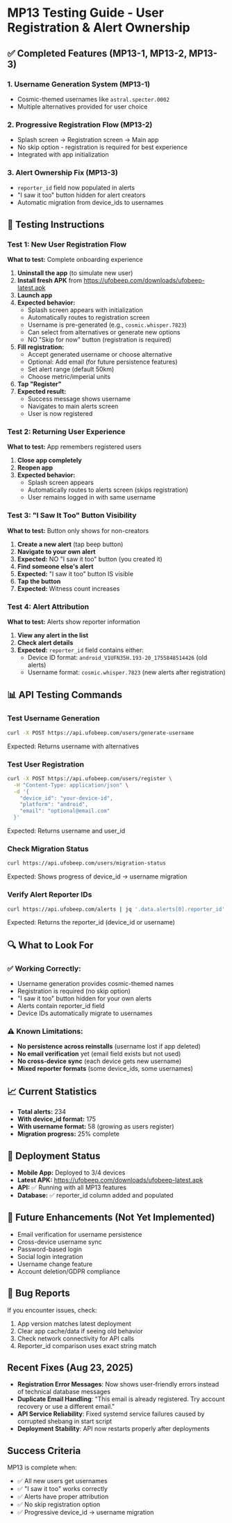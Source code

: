 # MP13 Testing Guide - User Registration & Alert Ownership

## ✅ Completed Features (MP13-1, MP13-2, MP13-3)

### 1. Username Generation System (MP13-1)
- Cosmic-themed usernames like `astral.specter.0002`
- Multiple alternatives provided for user choice

### 2. Progressive Registration Flow (MP13-2)
- Splash screen → Registration screen → Main app
- No skip option - registration is required for best experience
- Integrated with app initialization

### 3. Alert Ownership Fix (MP13-3)
- `reporter_id` field now populated in alerts
- "I saw it too" button hidden for alert creators
- Automatic migration from device_ids to usernames

## 🧪 Testing Instructions

### Test 1: New User Registration Flow
**What to test:** Complete onboarding experience

1. **Uninstall the app** (to simulate new user)
2. **Install fresh APK** from https://ufobeep.com/downloads/ufobeep-latest.apk
3. **Launch app**
4. **Expected behavior:**
   - Splash screen appears with initialization
   - Automatically routes to registration screen
   - Username is pre-generated (e.g., `cosmic.whisper.7823`)
   - Can select from alternatives or generate new options
   - NO "Skip for now" button (registration is required)
5. **Fill registration:**
   - Accept generated username or choose alternative
   - Optional: Add email (for future persistence features)
   - Set alert range (default 50km)
   - Choose metric/imperial units
6. **Tap "Register"**
7. **Expected result:**
   - Success message shows username
   - Navigates to main alerts screen
   - User is now registered

### Test 2: Returning User Experience
**What to test:** App remembers registered users

1. **Close app completely**
2. **Reopen app**
3. **Expected behavior:**
   - Splash screen appears
   - Automatically routes to alerts screen (skips registration)
   - User remains logged in with same username

### Test 3: "I Saw It Too" Button Visibility
**What to test:** Button only shows for non-creators

1. **Create a new alert** (tap beep button)
2. **Navigate to your own alert**
3. **Expected:** NO "I saw it too" button (you created it)
4. **Find someone else's alert**
5. **Expected:** "I saw it too" button IS visible
6. **Tap the button**
7. **Expected:** Witness count increases

### Test 4: Alert Attribution
**What to test:** Alerts show reporter information

1. **View any alert in the list**
2. **Check alert details**
3. **Expected:** `reporter_id` field contains either:
   - Device ID format: `android_V1UFN35H.193-20_1755848514426` (old alerts)
   - Username format: `cosmic.whisper.7823` (new alerts after registration)

## 📊 API Testing Commands

### Test Username Generation
```bash
curl -X POST https://api.ufobeep.com/users/generate-username
```
Expected: Returns username with alternatives

### Test User Registration
```bash
curl -X POST https://api.ufobeep.com/users/register \
  -H "Content-Type: application/json" \
  -d '{
    "device_id": "your-device-id",
    "platform": "android",
    "email": "optional@email.com"
  }'
```
Expected: Returns username and user_id

### Check Migration Status
```bash
curl https://api.ufobeep.com/users/migration-status
```
Expected: Shows progress of device_id → username migration

### Verify Alert Reporter IDs
```bash
curl https://api.ufobeep.com/alerts | jq '.data.alerts[0].reporter_id'
```
Expected: Returns the reporter_id (device_id or username)

## 🔍 What to Look For

### ✅ Working Correctly:
- Username generation provides cosmic-themed names
- Registration is required (no skip option)
- "I saw it too" button hidden for your own alerts
- Alerts contain reporter_id field
- Device IDs automatically migrate to usernames

### ⚠️ Known Limitations:
- **No persistence across reinstalls** (username lost if app deleted)
- **No email verification** yet (email field exists but not used)
- **No cross-device sync** (each device gets new username)
- **Mixed reporter formats** (some device_ids, some usernames)

## 📈 Current Statistics
- **Total alerts:** 234
- **With device_id format:** 175 
- **With username format:** 58 (growing as users register)
- **Migration progress:** 25% complete

## 🚀 Deployment Status
- **Mobile App:** Deployed to 3/4 devices
- **Latest APK:** https://ufobeep.com/downloads/ufobeep-latest.apk
- **API:** ✅ Running with all MP13 features
- **Database:** ✅ reporter_id column added and populated

## 🔮 Future Enhancements (Not Yet Implemented)
- Email verification for username persistence
- Cross-device username sync
- Password-based login
- Social login integration
- Username change feature
- Account deletion/GDPR compliance

## 🐛 Bug Reports
If you encounter issues, check:
1. App version matches latest deployment
2. Clear app cache/data if seeing old behavior
3. Check network connectivity for API calls
4. Reporter_id comparison uses exact string match

## Recent Fixes (Aug 23, 2025)
- **Registration Error Messages**: Now shows user-friendly errors instead of technical database messages
- **Duplicate Email Handling**: "This email is already registered. Try account recovery or use a different email."
- **API Service Reliability**: Fixed systemd service failures caused by corrupted shebang in start script
- **Deployment Stability**: API now restarts properly after deployments

## Success Criteria
MP13 is complete when:
- ✅ All new users get usernames
- ✅ "I saw it too" works correctly  
- ✅ Alerts have proper attribution
- ✅ No skip registration option
- ✅ Progressive device_id → username migration